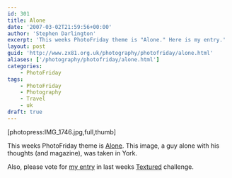 ```yaml
---
id: 301
title: Alone
date: '2007-03-02T21:59:56+00:00'
author: 'Stephen Darlington'
excerpt: 'This weeks PhotoFriday theme is "Alone." Here is my entry.'
layout: post
guid: 'http://www.zx81.org.uk/photography/photofriday/alone.html'
aliases: ['/photography/photofriday/alone.html']
categories:
    - PhotoFriday
tags:
    - PhotoFriday
    - Photography
    - Travel
    - uk
draft: true
---
```


\[photopress:IMG\_1746.jpg,full,thumb\]

This weeks PhotoFriday theme is [Alone](http://www.photofriday.com/archives/challenge/000646.php "PhotoFriday: Alone"). This image, a guy alone with his thoughts (and magazine), was taken in York.

Also, please vote for [my entry](/photography/photofriday/textured.html "My entry in the Textured PhotoFriday challenge") in last weeks [Textured](http://www.photofriday.com/linkviewer.php?id=644 "PhotoFriday: Textured") challenge.